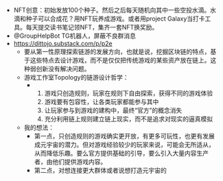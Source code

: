 - NFT创意：初始发放100个种子。然后之后每天随机向其中一些空投水滴。水滴和种子可以合成花？用NFT玩养成游戏。或者用project Galaxy当打卡工具。每天提交读书笔记领NFT，集齐一套NFT换奖励。
- @GroupHelpBot TG机器人，屏蔽不良群消息
- https://dittojo.substack.com/p/p2e
	- 要从第一性原理探索链游的发展方向，也就是说，挖掘区块链的特点，基于这些特点去设计游戏，而不是仅仅把传统游戏的某些资产放在链上。这种弱创新没有解决问题。
	- 游戏工作室Topology的链游设计哲学：
		- 1. 游戏只创造规则，玩家在规则下自由探索，获得不同的游戏体验
		  2. 游戏要有包容性，让各类玩家都能参与其中
		  3. 让玩家参与到游戏的建构中，最终“官方”的概念消失
		  4. 充分利用链上规则建立链上现实，而不是追求对现实的逼真模拟
	- 我的想法：
		- 第一点，只创造规则的游戏确实更开放，有更多可玩性，也更有发展成元宇宙的潜力。但对游戏经验较少的玩家来说，可能会无所适从，从而降低乐趣。要么官方提供基础的引导，要么引入大量内容生产者，由他们提供游戏内容。
		- 第二点，对想连接更大群体或者说想打造元宇宙的
